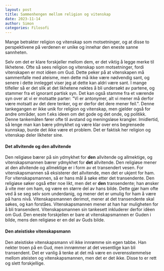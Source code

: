 ```yaml
---
layout: post
title: Sammenhengen mellom religion og vitenskap
date: 2023-11-14
author: Simon
categories: Filosofi 
---
```

Mange betrakter religion og vitenskap som motsetninger, og at disse to perspektivene på verdenen er unike og innehar den eneste sanne sannheten.

Selv om det er klare forskjeller mellom dem, er det viktig å legge merke til likhetene. Ofte så sees religion og vitenskap som motsetninger, fordi vitenskapen er mot idèen om Gud. Dette peker på at vitenskapen må sammenfalle med ateisme, men dette må ikke være nødvendig sant, og senere i dette innlegget viser jeg at dette kan aldri være sant. I mange tilfeller så er det slik at det likhetene nektes å bli undersøkt av partene, og stammer fra et ignorant partisk syn. Det kan også stamme fra et værende syn over at vi er motsatte parter: "Vi er antonymer, alt vi mener må derfor være motsatt av det dere tenker, og er derfor det dere mener feil.". Denne tankegangen er ikke unik for religion og vitenskap, men gjelder også for andre områder, som f.eks ideen om det gode og det onde, og politikk. Denne tankemåten fører ofte til avstand og meningsløse krangler. Imidlertid, så lenge man kan bære ydmykhet og være klar over ens begrensede kunnskap, burde det ikke være et problem. Det er faktisk her religion og vitenskap deler likheter sine.

#### Det allvitende og den allvitende 

Den religiøse bærer på sin ydmykhet for **den** allvitende og allmektige, og vitenskapsmannen bærer ydmykhet for **det** allvitende. Den religiøse mener at den allvitende og allmektige er i form av et transendert vesen. For vitenskapsmannen så eksisterer det allvitende, men det er ukjent for ham. For vitenskapsmannen, så er hans mål å søke etter det transendente. Den religiøse søker også etter noe likt, men det er **den** transendente; han ønsker å vite mer om ham, og være en større del av hans bilde. Dette gjør ham ofte ved å se seg selv som underdanig, og mener det er umulig for ham å være på hans nivå. Vitenskapsmannen derimot, mener at det transendente skal søkes, og kan forståes. Vitenskapsmannen mener at han har muligheten for å bli transendent. Vitenskapsmannen sin tankesett inkluderer derfor idèen om Gud. Den eneste forskjellen er bare at vitenskapsmannen er Guden i bilde, mens den religiøse er en del av Guds bilde.

#### Den ateistiske vitenskapsmann 

Den ateistiske vitenskapsmann vil ikke innrømme sin egen tabbe. Han nekter troen på en Gud, men innrømmer at det vesentlige kan bli transendent. Det er vanlig å tenke at det må være en overensstemmelse mellom ateisten og vitenskapsmannen, men det er det ikke. Disse to er rett og slett forskjellige.
